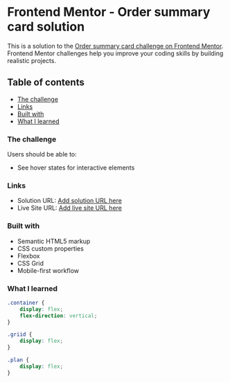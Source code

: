 # Frontend Mentor - Order summary card solution

This is a solution to the [Order summary card challenge on Frontend Mentor](https://www.frontendmentor.io/solutions/order-summary-card-ZR0PM3_Wk). Frontend Mentor challenges help you improve your coding skills by building realistic projects.

## Table of contents

-   [The challenge](#the-challenge)
-   [Links](#links)
-   [Built with](#built-with)
-   [What I learned](#what-i-learned)

### The challenge

Users should be able to:

-   See hover states for interactive elements

### Links

-   Solution URL: [Add solution URL here](https://github.com/iprinceroyy/order-summary-component)
-   Live Site URL: [Add live site URL here](https://ordercomponent-card.netlify.app/)

### Built with

-   Semantic HTML5 markup
-   CSS custom properties
-   Flexbox
-   CSS Grid
-   Mobile-first workflow

### What I learned

```css
.container {
    display: flex;
    flex-direction: vertical;
}

.griid {
    display: flex;
}

.plan {
    display: flex;
}
```
